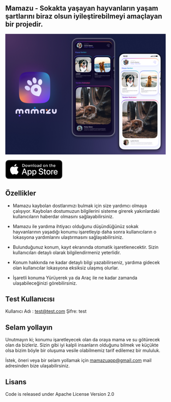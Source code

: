 
## Mamazu - Sokakta yaşayan hayvanların yaşam şartlarını biraz olsun iyileştirebilmeyi amaçlayan bir projedir.

[![Mamazu open source app](/resources/GHCover.jpg)](https://www.mamazuapp.com/)

<a href='https://apps.apple.com/tr/app/mamazu/id1242834976#?platform=iphone'><img alt='Mamazu on Apple Store' src='/resources/download-app-store-button.svg' height="60"/></a>

## Özellikler

- Mamazu kaybolan dostlarımızı bulmak için size yardımcı olmaya çalışıyor. Kaybolan dostumuzun bilgilerini sisteme girerek yakınlardaki kullanıcıların haberdar olmasını sağlayabilirsiniz.

- Mamazu ile yardıma ihtiyacı olduğunu düşündüğünüz sokak hayvanlarının yaşadığı konumu işaretleyip daha sonra kullanıcıların o lokasyona yardımlarını ulaştırmasını sağlayabilirsiniz.

- Bulunduğunuz konum, kayıt ekranında otomatik işaretlenecektir. Sizin kullanıcıları detaylı olarak bilgilendirmeniz yeterlidir.

- Konum hakkında ne kadar detaylı bilgi yazabilirseniz, yardıma gidecek olan kullanıcılar  lokasyona eksiksiz ulaşmış olurlar.

- İşaretli konuma Yürüyerek  ya da Araç ile ne kadar zamanda ulaşabileceğinizi görebilirsiniz.

## Test Kullanıcısı
Kullanıcı Adı : test@test.com
Şifre: test

## Selam yollayın

Unutmayın ki; konumu işaretleyecek olan da oraya mama ve su götürecek olan da bizleriz. Sizin gibi iyi kalpli insanların olduğunu bilmek ve küçükte olsa bizim böyle bir oluşuma  vesile olabilmemiz tarif edilemez bir mululuk.

İstek, öneri veya bir selam yollamak için
mamazuapp@gmail.com mail adresinden bize ulaşabilirsiniz.

## Lisans
Code is released under Apache License Version 2.0
